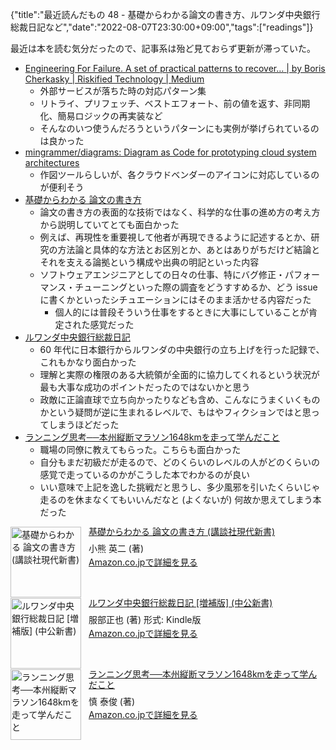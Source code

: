{"title":"最近読んだもの 48 - 基礎からわかる論文の書き方、ルワンダ中央銀行総裁日記など","date":"2022-08-07T23:30:00+09:00","tags":["readings"]}

最近は本を読む気分だったので、記事系は殆ど見ておらず更新が滞っていた。

- [Engineering For Failure\. A set of practical patterns to recover… \| by Boris Cherkasky \| Riskified Technology \| Medium](https://medium.com/riskified-technology/engineering-for-failure-f73bc8bc2e87)
    - 外部サービスが落ちた時の対応パターン集
    - リトライ、プリフェッチ、ベストエフォート、前の値を返す、非同期化、簡易ロジックの再実装など
    - そんなのいつ使うんだろうというパターンにも実例が挙げられているのは良かった
- [mingrammer/diagrams: Diagram as Code for prototyping cloud system architectures](https://github.com/mingrammer/diagrams)
    - 作図ツールらしいが、各クラウドベンダーのアイコンに対応しているのが便利そう
- <a href="http://www.amazon.co.jp/exec/obidos/ASIN/4065280869/pleasesleep-22/ref=nosim/" name="amazletlink" target="_blank">基礎からわかる 論文の書き方</a>
    - 論文の書き方の表面的な技術ではなく、科学的な仕事の進め方の考え方から説明していてとても面白かった
    - 例えば、再現性を重要視して他者が再現できるように記述するとか、研究の方法論と具体的な方法とお区別とか、あとはありがちだけど結論とそれを支える論拠という構成や出典の明記といった内容
    - ソフトウェアエンジニアとしての日々の仕事、特にバグ修正・パフォーマンス・チューニングといった際の調査をどうすすめるか、どう issue に書くかといったシチュエーションにはそのまま活かせる内容だった
        - 個人的には普段そういう仕事をするときに大事にしていることが肯定された感覚だった
- <a href="http://www.amazon.co.jp/exec/obidos/ASIN/B00LMB2OLE/pleasesleep-22/ref=nosim/" name="amazletlink" target="_blank">ルワンダ中央銀行総裁日記</a>
    - 60 年代に日本銀行からルワンダの中央銀行の立ち上げを行った記録で、これもかなり面白かった
    - 理解と実際の権限のある大統領が全面的に協力してくれるという状況が最も大事な成功のポイントだったのではないかと思う
    - 政敵に正論直球で立ち向かったりなども含め、こんなにうまくいくものかという疑問が逆に生まれるレベルで、もはやフィクションではと思ってしまうほどだった
- <a href="http://www.amazon.co.jp/exec/obidos/ASIN/4794968965/pleasesleep-22/ref=nosim/" name="amazletlink" target="_blank">ランニング思考──本州縦断マラソン1648kmを走って学んだこと</a>
    - 職場の同僚に教えてもらった。こちらも面白かった
    - 自分もまだ初級だが走るので、どのくらいのレベルの人がどのくらいの感覚で走っているのかがこうした本でわかるのが良い
    - いい意味で上記を逸した挑戦だと思うし、多少風邪を引いたくらいじゃ走るのを休まなくてもいいんだなと (よくないが) 何故か思えてしまう本だった

<div class="amazlet-box" style="margin-bottom:0px;"><div class="amazlet-image" style="float:left;margin:0px 12px 1px 0px;"><a href="http://www.amazon.co.jp/exec/obidos/ASIN/4065280869/pleasesleep-22/ref=nosim/" name="amazletlink" target="_blank"><img src="https://images-na.ssl-images-amazon.com/images/I/41AGqKX+ypL._SX301_BO1,204,203,200_.jpg" alt="基礎からわかる 論文の書き方 (講談社現代新書)" style="border: none; width: 113px;" /></a></div><div class="amazlet-info" style="line-height:120%; margin-bottom: 10px"><div class="amazlet-name" style="margin-bottom:10px;line-height:120%"><a href="http://www.amazon.co.jp/exec/obidos/ASIN/4065280869/pleasesleep-22/ref=nosim/" name="amazletlink" target="_blank">基礎からわかる 論文の書き方 (講談社現代新書)</a></div><div class="amazlet-detail">小熊 英二  (著)<br/></div><div class="amazlet-sub-info" style="float: left;"><div class="amazlet-link" style="margin-top: 5px"><a href="http://www.amazon.co.jp/exec/obidos/ASIN/4065280869/pleasesleep-22/ref=nosim/" name="amazletlink" target="_blank">Amazon.co.jpで詳細を見る</a></div></div></div><div class="amazlet-footer" style="clear: left"></div></div>

<div class="amazlet-box" style="margin-bottom:0px;"><div class="amazlet-image" style="float:left;margin:0px 12px 1px 0px;"><a href="http://www.amazon.co.jp/exec/obidos/ASIN/B00LMB2OLE/pleasesleep-22/ref=nosim/" name="amazletlink" target="_blank"><img src="https://m.media-amazon.com/images/I/31NwGfF9RNL.jpg" alt="ルワンダ中央銀行総裁日記 [増補版] (中公新書)" style="border: none; width: 113px;" /></a></div><div class="amazlet-info" style="line-height:120%; margin-bottom: 10px"><div class="amazlet-name" style="margin-bottom:10px;line-height:120%"><a href="http://www.amazon.co.jp/exec/obidos/ASIN/B00LMB2OLE/pleasesleep-22/ref=nosim/" name="amazletlink" target="_blank">ルワンダ中央銀行総裁日記 [増補版] (中公新書)</a></div><div class="amazlet-detail">服部正也  (著)  形式: Kindle版<br/></div><div class="amazlet-sub-info" style="float: left;"><div class="amazlet-link" style="margin-top: 5px"><a href="http://www.amazon.co.jp/exec/obidos/ASIN/B00LMB2OLE/pleasesleep-22/ref=nosim/" name="amazletlink" target="_blank">Amazon.co.jpで詳細を見る</a></div></div></div><div class="amazlet-footer" style="clear: left"></div></div>

<div class="amazlet-box" style="margin-bottom:0px;"><div class="amazlet-image" style="float:left;margin:0px 12px 1px 0px;"><a href="http://www.amazon.co.jp/exec/obidos/ASIN/4794968965/pleasesleep-22/ref=nosim/" name="amazletlink" target="_blank"><img src="https://images-na.ssl-images-amazon.com/images/I/41AJZZmdMQL._SX345_BO1,204,203,200_.jpg" alt="ランニング思考──本州縦断マラソン1648kmを走って学んだこと" style="border: none; width: 113px;" /></a></div><div class="amazlet-info" style="line-height:120%; margin-bottom: 10px"><div class="amazlet-name" style="margin-bottom:10px;line-height:120%"><a href="http://www.amazon.co.jp/exec/obidos/ASIN/4794968965/pleasesleep-22/ref=nosim/" name="amazletlink" target="_blank">ランニング思考──本州縦断マラソン1648kmを走って学んだこと</a></div><div class="amazlet-detail">慎 泰俊  (著)<br/></div><div class="amazlet-sub-info" style="float: left;"><div class="amazlet-link" style="margin-top: 5px"><a href="http://www.amazon.co.jp/exec/obidos/ASIN/4794968965/pleasesleep-22/ref=nosim/" name="amazletlink" target="_blank">Amazon.co.jpで詳細を見る</a></div></div></div><div class="amazlet-footer" style="clear: left"></div></div>
